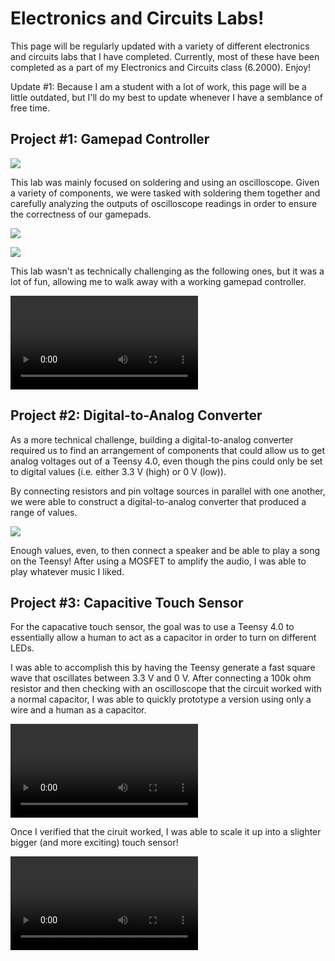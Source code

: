 # Electronics and Circuits Labs!

This page will be regularly updated with a variety of different electronics and circuits labs that I have completed. Currently, most of these have been completed as a part of my Electronics and Circuits class (6.2000). Enjoy!

Update #1: Because I am a student with a lot of work, this page will be a little outdated, but I'll do my best to update whenever I have a semblance of free time.

## Project #1: Gamepad Controller

![](https://eden-hen.github.io/pages/EELabs/eelabs.jpg)

This lab was mainly focused on soldering and using an oscilloscope. Given a variety of components, we were tasked with soldering them together and carefully analyzing the outputs of oscilloscope readings in order to ensure the correctness of our gamepads.

![](https://eden-hen.github.io/pages/EELabs/gamepadbegin.jpg)

![](https://eden-hen.github.io/pages/EELabs/gamepadcheck.jpg)

This lab wasn't as technically challenging as the following ones, but it was a lot of fun, allowing me to walk away with a working gamepad controller.

![](https://eden-hen.github.io/pages/EELabs/finalgamepad.mp4)



## Project #2: Digital-to-Analog Converter

As a more technical challenge, building a digital-to-analog converter required us to find an arrangement of components that could allow us to get analog voltages out of a Teensy 4.0, even though the pins could only be set to digital values (i.e. either 3.3 V (high) or 0 V (low)).

By connecting resistors and pin voltage sources in parallel with one another, we were able to construct a digital-to-analog converter that produced a range of values.

![](https://eden-hen.github.io/pages/EELabs/dac.jpg)

Enough values, even, to then connect a speaker and be able to play a song on the Teensy! After using a MOSFET to amplify the audio, I was able to play whatever music I liked.



## Project #3: Capacitive Touch Sensor

For the capacative touch sensor, the goal was to use a Teensy 4.0 to essentially allow a human to act as a capacitor in order to turn on different LEDs.

I was able to accomplish this by having the Teensy generate a fast square wave that oscillates between 3.3 V and 0 V. After connecting a 100k ohm resistor and then checking with an oscilloscope that the circuit worked with a normal capacitor, I was able to quickly prototype a version using only a wire and a human as a capacitor.

![](https://eden-hen.github.io/pages/EELabs/touchwire.mp4)

Once I verified that the ciruit worked, I was able to scale it up into a  slighter bigger (and more exciting) touch sensor!

![](https://eden-hen.github.io/pages/EELabs/touchcapacitor.mp4)
